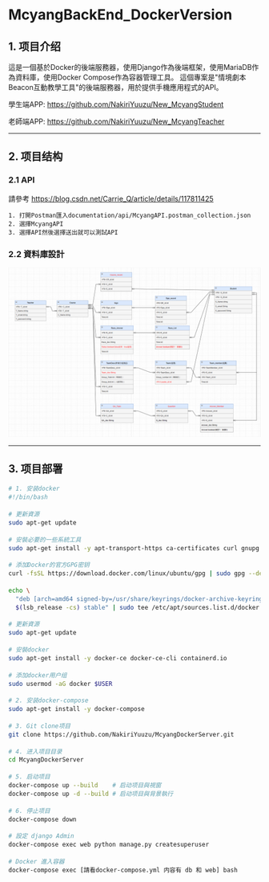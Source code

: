 # McyangBackEnd_DockerVersion
## 1. 项目介绍
這是一個基於Docker的後端服務器，使用Django作為後端框架，使用MariaDB作為資料庫，使用Docker Compose作為容器管理工具。
這個專案是"情境劇本Beacon互動教學工具"的後端服務器，用於提供手機應用程式的API。

學生端APP: https://github.com/NakiriYuuzu/New_McyangStudent

老師端APP: https://github.com/NakiriYuuzu/New_McyangTeacher

---
## 2. 项目结构
### 2.1 API
請參考 https://blog.csdn.net/Carrie_Q/article/details/117811425

    1. 打開Postman匯入documentation/api/McyangAPI.postman_collection.json
    2. 選擇McyangAPI
    3. 選擇API然後選擇送出就可以測試API

### 2.2 資料庫設計
![img.png](documentation/image/img.png)

---
## 3. 项目部署
```bash
# 1. 安装docker
#!/bin/bash

# 更新資源
sudo apt-get update

# 安裝必要的一些系統工具
sudo apt-get install -y apt-transport-https ca-certificates curl gnupg lsb-release

# 添加Docker的官方GPG密钥
curl -fsSL https://download.docker.com/linux/ubuntu/gpg | sudo gpg --dearmor -o /usr/share/keyrings/docker-archive-keyring.gpg

echo \
  "deb [arch=amd64 signed-by=/usr/share/keyrings/docker-archive-keyring.gpg] https://download.docker.com/linux/ubuntu \
  $(lsb_release -cs) stable" | sudo tee /etc/apt/sources.list.d/docker.list > /dev/null

# 更新資源
sudo apt-get update

# 安裝docker
sudo apt-get install -y docker-ce docker-ce-cli containerd.io

# 添加docker用户组
sudo usermod -aG docker $USER

# 2. 安装docker-compose
sudo apt-get install -y docker-compose

# 3. Git clone项目
git clone https://github.com/NakiriYuuzu/McyangDockerServer.git

# 4. 进入项目目录
cd McyangDockerServer

# 5. 启动项目
docker-compose up --build    # 启动项目與視窗
docker-compose up -d --build # 启动项目與背景執行

# 6. 停止项目
docker-compose down

# 設定 django Admin
docker-compose exec web python manage.py createsuperuser

# Docker 進入容器
docker-compose exec [請看docker-compose.yml 内容有 db 和 web] bash
```